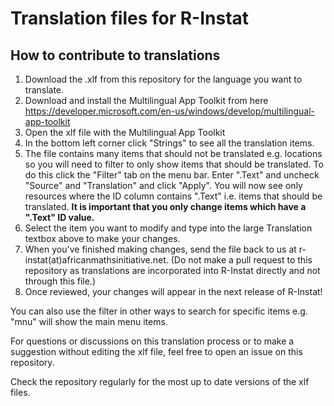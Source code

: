 # Translation files for R-Instat

## How to contribute to translations

1. Download the .xlf from this repository for the language you want to translate.
2. Download and install the Multilingual App Toolkit from here https://developer.microsoft.com/en-us/windows/develop/multilingual-app-toolkit
3. Open the xlf file with the Multilingual App Toolkit
4. In the bottom left corner click "Strings" to see all the translation items.
5. The file contains many items that should not be translated e.g. locations so you will need to filter to only show items that should be translated. To do this click the "Filter" tab on the menu bar. Enter ".Text" and uncheck "Source" and "Translation" and click "Apply". You will now see only resources where the ID column contains ".Text" i.e. items that should be translated. **It is important that you only change items which have a ".Text" ID value.**
6. Select the item you want to modify and type into the large Translation textbox above to make your changes.
7. When you've finished making changes, send the file back to us at r-instat(at)africanmathsinitiative.net. (Do not make a pull request to this repository as translations are incorporated into R-Instat directly and not through this file.) 
8. Once reviewed, your changes will appear in the next release of R-Instat!

You can also use the filter in other ways to search for specific items e.g. "mnu" will show the main menu items.

For questions or discussions on this translation process or to make a suggestion without editing the xlf file, feel free to open an issue on this repository.

Check the repository regularly for the most up to date versions of the xlf files.

